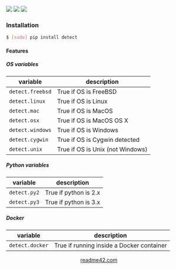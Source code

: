 <!--
https://readme42.com
-->


[![](https://img.shields.io/pypi/v/detect.svg?maxAge=3600)](https://pypi.org/project/detect/)
[![](https://img.shields.io/badge/License-Unlicense-blue.svg?longCache=True)](https://unlicense.org/)
[![](https://github.com/andrewp-as-is/detect.py/workflows/tests42/badge.svg)](https://github.com/andrewp-as-is/detect.py/actions)

### Installation
```bash
$ [sudo] pip install detect
```

#### Features
##### OS variables

variable|description
-|-
`detect.freebsd`| True if OS is FreeBSD
`detect.linux`| True if OS is Linux
`detect.mac`| True if OS is MacOS
`detect.osx`| True if OS is MacOS OS X
`detect.windows`| True if OS is Windows
`detect.cygwin`| True if OS is Cygwin detected
`detect.unix`| True if OS is Unix (not Windows)

##### Python variables

variable|description
-|-
`detect.py2`| True if python is 2.x
`detect.py3`| True if python is 3.x

##### Docker

variable|description
-|-
`detect.docker`| True if running inside a Docker container

<p align="center">
    <a href="https://readme42.com/">readme42.com</a>
</p>
